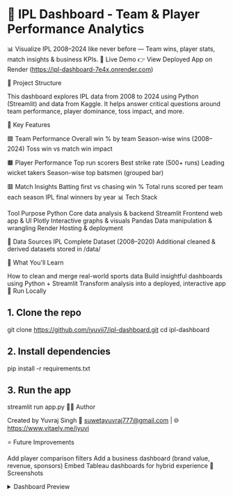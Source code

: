 # 🏏 IPL Dashboard - Team & Player Performance Analytics

📊 Visualize IPL 2008–2024 like never before — Team wins, player stats, match insights & business KPIs.
🔗 Live Demo
👉 View Deployed App on Render (https://ipl-dashboard-7e4x.onrender.com)

📁 Project Structure

This dashboard explores IPL data from 2008 to 2024 using Python (Streamlit) and data from Kaggle. It helps answer critical questions around team performance, player dominance, toss impact, and more.

📌 Key Features

🟦 Team Performance
Overall win % by team
Season-wise wins (2008–2024)
Toss win vs match win impact


🟧 Player Performance
Top run scorers
Best strike rate (500+ runs)
Leading wicket takers
Season-wise top batsmen (grouped bar)


🟥 Match Insights
Batting first vs chasing win %
Total runs scored per team each season
IPL final winners by year
📊 Tech Stack


Tool	Purpose
Python	Core data analysis & backend
Streamlit	Frontend web app & UI
Plotly	Interactive graphs & visuals
Pandas	Data manipulation & wrangling
Render	Hosting & deployment


📂 Data Sources
IPL Complete Dataset (2008–2020)
Additional cleaned & derived datasets stored in /data/


🧠 What You'll Learn

How to clean and merge real-world sports data
Build insightful dashboards using Python + Streamlit
Transform analysis into a deployed, interactive app
🚀 Run Locally


## 1. Clone the repo
git clone https://github.com/iyuvii7/ipl-dashboard.git
cd ipl-dashboard

## 2. Install dependencies
pip install -r requirements.txt

## 3. Run the app
streamlit run app.py
🧑‍💻 Author

Created by Yuvraj Singh
📧 suwetayuvraj777@gmail.com | 🌐 https://www.vitaely.me/iyuvi

⭐ Future Improvements

Add player comparison filters
Add a business dashboard (brand value, revenue, sponsors)
Embed Tableau dashboards for hybrid experience
📸 Screenshots

<details> <summary>Dashboard Preview</summary>


</details>

